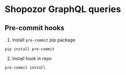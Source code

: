 # Shopozor GraphQL queries

## Pre-commit hooks

1. Install `pre-commit` pip package

```
pip install pre-commit
```

2. Install hook in repo

```
pre-commit install
```
